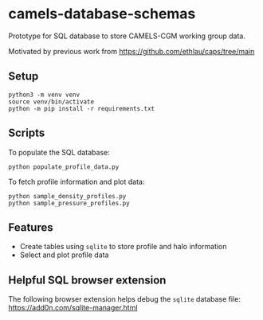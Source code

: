 # camels-database-schemas

Prototype for SQL database to store CAMELS-CGM working group data.

Motivated by previous work from https://github.com/ethlau/caps/tree/main

## Setup
```
python3 -m venv venv
source venv/bin/activate
python -m pip install -r requirements.txt
```

## Scripts
To populate the SQL database:
```
python populate_profile_data.py
```

To fetch profile information and plot data:
```
python sample_density_profiles.py
python sample_pressure_profiles.py
```

## Features

- Create tables using `sqlite` to store profile and halo information
- Select and plot profile data

## Helpful SQL browser extension

The following browser extension helps debug the `sqlite` database file: https://add0n.com/sqlite-manager.html


